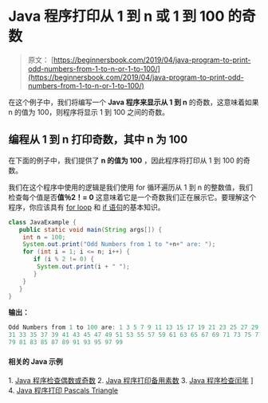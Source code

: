 # Java 程序打印从 1 到 n 或 1 到 100 的奇数

> 原文： [https://beginnersbook.com/2019/04/java-program-to-print-odd-numbers-from-1-to-n-or-1-to-100/](https://beginnersbook.com/2019/04/java-program-to-print-odd-numbers-from-1-to-n-or-1-to-100/)

在这个例子中，我们将编写一个 **Java 程序来显示从 1 到 n** 的奇数，这意味着如果 n 的值为 100，则程序将显示 1 到 100 之间的奇数。

## 编程从 1 到 n 打印奇数，其中 n 为 100

在下面的例子中，我们提供了 **n 的值为 100** ，因此程序将打印从 1 到 100 的奇数。

我们在这个程序中使用的逻辑是我们使用 for 循环遍历从 1 到 n 的整数值，我们检查每个值是否**值％2！= 0** 这意味着它是一个奇数我们正在展示它。要理解这个程序，你应该具有 [for loop](https://beginnersbook.com/2015/03/for-loop-in-java-with-example/) 和 [if 语句](https://beginnersbook.com/2017/08/if-else-statement-in-java/)的基本知识。

```java
class JavaExample {
   public static void main(String args[]) {
	int n = 100;
	System.out.print("Odd Numbers from 1 to "+n+" are: ");
	for (int i = 1; i <= n; i++) {
	   if (i % 2 != 0) {
		System.out.print(i + " ");
	   }
	}
   }
}
```

**输出：**

```java
Odd Numbers from 1 to 100 are: 1 3 5 7 9 11 13 15 17 19 21 23 25 27 29 
31 33 35 37 39 41 43 45 47 49 51 53 55 57 59 61 63 65 67 69 71 73 75 77 
79 81 83 85 87 89 91 93 95 97 99
```

#### 相关的 Java 示例

1\. [Java 程序检查偶数或奇数](https://beginnersbook.com/2014/02/java-program-to-check-even-or-odd-number/)
2\. [Java 程序打印备用素数](https://beginnersbook.com/2019/04/java-program-to-print-alternate-prime-numbers/)
3\. [Java 程序检查闰年](https://beginnersbook.com/2017/09/java-program-to-check-leap-year/) ]
4\. [Java 程序打印 Pascals Triangle](https://beginnersbook.com/2019/02/java-program-to-print-pascal-triangle/)